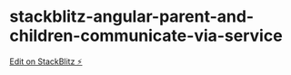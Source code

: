 # stackblitz-angular-parent-and-children-communicate-via-service

[Edit on StackBlitz ⚡️](https://stackblitz.com/edit/stackblitz-angular-parent-and-children-communicate-via-service)